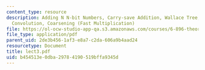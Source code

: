 ```yaml
---
content_type: resource
description: Adding N N-bit Numbers, Carry-save Addition, Wallace Tree, Integer Multiplication,
  Convolution, Coarsening (Fast Multiplication)
file: https://ol-ocw-studio-app-qa.s3.amazonaws.com/courses/6-896-theory-of-parallel-hardware-sma-5511-spring-2004/b454513e0dba29784190519bffa9345d_lect3.pdf
file_type: application/pdf
parent_uid: 2de3b456-1af3-e8a7-c2da-606a9b4aad24
resourcetype: Document
title: lect3.pdf
uid: b454513e-0dba-2978-4190-519bffa9345d
---
```

